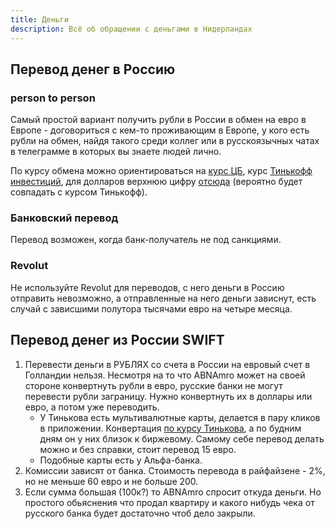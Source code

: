 ```yaml
---
title: Деньги
description: Всё об обращении с деньгами в Нидерландах
---
```


## Перевод денег в Россию

### person to person

Самый простой вариант получить рубли в России в обмен на евро в Европе - договориться с кем-то проживающим в Европе, у кого есть рубли на обмен, найдя такого среди коллег или в русскоязычных чатах в телеграмме в которых вы знаете людей лично.

По курсу обмена можно ориентироваться на [курс ЦБ](https://www.cbr.ru/currency_base/daily/), курс [Тинькофф инвестиций](https://www.tinkoff.ru/invest/currencies/), для долларов верхнюю цифру [отсюда](https://www.bestchange.com/tether-trc20-to-sberbank.html) (вероятно будет совпадать с курсом Тинькофф).

### Банковский перевод

Перевод возможен, когда банк-получатель не под санкциями.

### Revolut

Не используйте Revolut для переводов, с него деньги в Россию отправить невозможно, а отправленные на него деньги зависнут, есть случай с зависшими полутора тысячами евро на четыре месяца.

## Перевод денег из России SWIFT

1. Перевести деньги в РУБЛЯХ со счета в России на евровый счет в Голландии нельзя. Несмотря на то что ABNAmro может на своей стороне конвертнуть рубли в евро, русские банки не могут перевести рубли заграницу. Нужно конвертнуть их в доллары или евро, а потом уже переводить.
    - У Тинькова есть мультивалютные карты, делается в пару кликов в приложении. Конвертация [по курсу Тинькова](https://www.tinkoff.ru/about/exchange/), а по будним дням он у них близок к биржевому. Самому себе перевод делать можно и без справки, стоит перевод 15 евро.
    - Подобные карты есть у Альфа-банка.
2. Комиссии зависят от банка. Стоимость перевода в райфайзене - 2%, но не меньше 60 евро и не больше 200.
3. Если сумма большая (100к?) то ABNAmro спросит откуда деньги. Но простого обьяснения что продал квартиру и какого нибудь чека от русского банка будет достаточно чтоб дело закрыли.
